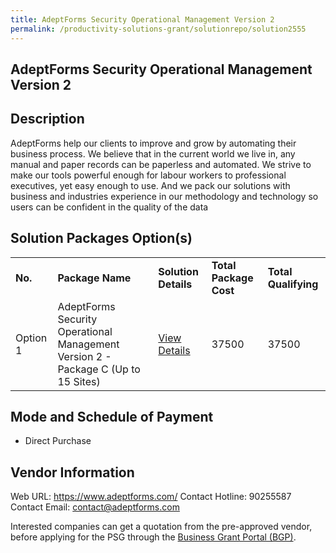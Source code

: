 ```yaml
---
title: AdeptForms Security Operational Management Version 2
permalink: /productivity-solutions-grant/solutionrepo/solution2555
---
```


## AdeptForms Security Operational Management Version 2

## Description

AdeptForms help our clients to improve and grow by automating their business process. We believe that in the current world we live in, any manual and paper records can be paperless and automated. We strive to make our tools powerful enough for labour workers to professional executives, yet easy enough to use. And we pack our solutions with business and industries experience in our methodology and technology so users can be confident in the quality of the data

## Solution Packages Option(s)

<table>
<tr>
<td><b>No.</b></td>
<td><b>Package Name</b></td>
<td><b>Solution Details</b></td>
<td><b>Total Package Cost</b></td>
<td><b>Total Qualifying</b></td>
</tr>
<tr>
<td>Option 1</td>
<td>AdeptForms Security Operational Management Version 2 - Package C (Up to 15 Sites)</td>
<td><a href='https://www.gobusiness.gov.sg/images/psg/Adept_Ventures_20200133_Desensitised_Annex_3_Part_3.pdf'>View Details</a></td>
<td>37500</td>
<td>37500</td>
</tr>
</table>

## Mode and Schedule of Payment

 - Direct Purchase

## Vendor Information

 Web URL: https://www.adeptforms.com/ 
Contact Hotline: 90255587 
Contact Email: contact@adeptforms.com 


Interested companies can get a quotation from the pre-approved vendor, before applying for the PSG through the <a href='https://www.businessgrants.gov.sg/'>Business Grant Portal (BGP)</a>.
<script src="/jquery/resize-tables.js"></script>
